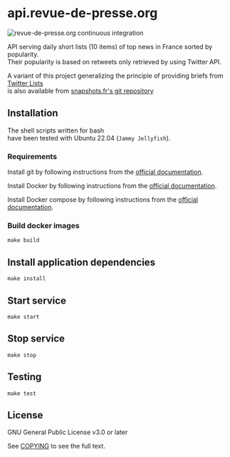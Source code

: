 
# api.revue-de-presse.org

![revue-de-presse.org continuous integration](https://github.com/thierrymarianne/api.revue-de-presse.org/actions/workflows/continuous-integration.yml/badge.svg)

API serving daily short lists (10 items) of top news in France sorted by popularity.  
Their popularity is based on retweets only retrieved by using Twitter API.

A variant of this project generalizing the principle of providing briefs from [Twitter Lists](https://help.twitter.com/en/using-twitter/twitter-lists)  
is also available from [snapshots.fr's git repository](https://github.com/thierrymarianne/snapshots.fr/tree/api)

## Installation

The shell scripts written for bash   
have been tested with Ubuntu 22.04 (`Jammy Jellyfish`).

### Requirements

Install git by following instructions from the [official documentation](https://git-scm.org/).

Install Docker by following instructions from the [official documentation](https://docs.docker.com/install/linux/docker-ce/ubuntu/).

Install Docker compose by following instructions from the [official documentation](https://docs.docker.com/compose/install/).

### Build docker images

```
make build
```

## Install application dependencies

```
make install
```

## Start service

```
make start
```

## Stop service

```
make stop
```

## Testing

```
make test
```

## License

GNU General Public License v3.0 or later

See [COPYING](./COPYING) to see the full text.
